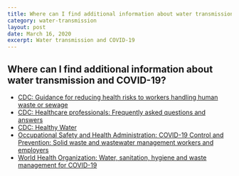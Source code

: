 ```yaml
---
title: Where can I find additional information about water transmission and COVID-19?
category: water-transmission
layout: post
date: March 16, 2020
excerpt: Water transmission and COVID-19
---
```


## Where can I find additional information about water transmission and COVID-19? ##

* <a href="https://www.cdc.gov/healthywater/global/sanitation/workers_handlingwaste.html">CDC: Guidance for reducing health risks to workers handling human waste or sewage</a>
* <a href="https://www.cdc.gov/coronavirus/2019-ncov/hcp/faq.html">CDC: Healthcare professionals: Frequently asked questions and answers</a>
* <a href="https://www.cdc.gov/healthywater/index.html">CDC: Healthy Water</a>
* <a href="https://www.osha.gov/SLTC/covid-19/controlprevention.html#solidwaste">Occupational Safety and Health Administration: COVID-19 Control and Prevention: Solid waste and wastewater management workers and employers</a>
* <a href="https://www.who.int/publications-detail/water-sanitation-hygiene-and-waste-management-for-covid-19">World Health Organization: Water, sanitation, hygiene and waste management for COVID-19</a>
